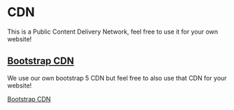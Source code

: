 # CDN
This is a Public Content Delivery Network, feel free to use it for your own website! 
## [Bootstrap CDN](https://cdn.galaxynetwork.ml/bootstrap)
We use our own bootstrap 5 CDN but feel free to also use that CDN for your website!

[Bootstrap CDN](https://cdn.galaxynetwork.ml/bootstrap)

